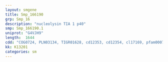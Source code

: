 ```yaml
---
layout: smgene
title: Smp_166190
grp: Smp_16
description: "nucleolysin TIA 1 p40"
smp: Smp_166190.1
uniprot: "G4VJH9"
length:  1644
cdd: "COG0724, PLN03134, TIGR01628, cd12353, cd12354, cl17169, pfam00076, pfam14259, smart00360"
kk: K13201
categories: sm
---
```

